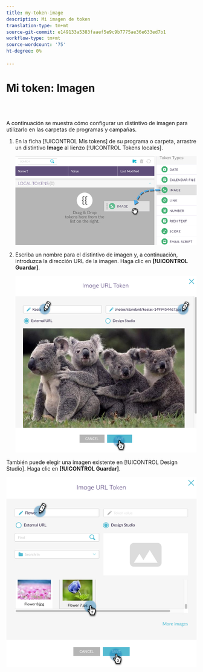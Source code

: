 ```yaml
---
title: my-token-image
description: Mi imagen de token
translation-type: tm+mt
source-git-commit: e149133a5383faaef5e9c9b7775ae36e633ed7b1
workflow-type: tm+mt
source-wordcount: '75'
ht-degree: 0%

---
```



# Mi token: Imagen

<br> 

A continuación se muestra cómo configurar un distintivo de imagen para utilizarlo en las carpetas de programas y campañas.

1. En la ficha [!UICONTROL Mis tokens] de su programa o carpeta, arrastre un distintivo **Image** al lienzo [!UICONTROL Tokens locales].

   ![Imagen uno](/help/sky/assets/my-tokens/my-token-image/my-token-image-1.png)

1. Escriba un nombre para el distintivo de imagen y, a continuación, introduzca la dirección URL de la imagen. Haga clic en **[!UICONTROL Guardar]**.

   ![Imagen dos](/help/sky/assets/my-tokens/my-token-image/my-token-image-2.png)

También puede elegir una imagen existente en [!UICONTROL Design Studio]. Haga clic en **[!UICONTROL Guardar]**.

![Imagen tres](/help/sky/assets/my-tokens/my-token-image/my-token-image-3.png)
